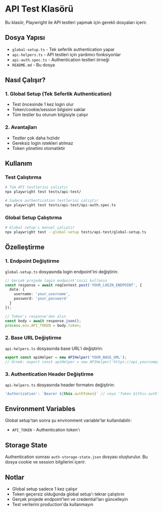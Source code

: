 # API Test Klasörü

Bu klasör, Playwright ile API testleri yapmak için gerekli dosyaları içerir.

## Dosya Yapısı

- `global-setup.ts` - Tek seferlik authentication yapar
- `api-helpers.ts` - API testleri için yardımcı fonksiyonlar
- `api-auth.spec.ts` - Authentication testleri örneği
- `README.md` - Bu dosya

## Nasıl Çalışır?

### 1. Global Setup (Tek Seferlik Authentication)
- Test öncesinde 1 kez login olur
- Token/cookie/session bilgisini saklar
- Tüm testler bu oturum bilgisiyle çalışır

### 2. Avantajları
- Testler çok daha hızlıdır
- Gereksiz login istekleri atılmaz
- Token yönetimi otomatiktir

## Kullanım

### Test Çalıştırma
```bash
# Tüm API testlerini çalıştır
npx playwright test tests/api-test/

# Sadece authentication testlerini çalıştır
npx playwright test tests/api-test/api-auth.spec.ts
```

### Global Setup Çalıştırma
```bash
# Global setup'ı manuel çalıştır
npx playwright test --global-setup tests/api-test/global-setup.ts
```

## Özelleştirme

### 1. Endpoint Değiştirme
`global-setup.ts` dosyasında login endpoint'ini değiştirin:
```typescript
// Gerçek projede login endpoint'inizi kullanın
const response = await reqContext.post('YOUR_LOGIN_ENDPOINT', {
  data: { 
    username: 'your_username', 
    password: 'your_password' 
  }
});

// Token'ı response'dan alın
const body = await response.json();
process.env.API_TOKEN = body.token;
```

### 2. Base URL Değiştirme
`api-helpers.ts` dosyasında base URL'i değiştirin:
```typescript
export const apiHelper = new APIHelper('YOUR_BASE_URL');
// Örnek: export const apiHelper = new APIHelper('https://api.yourcompany.com');
```

### 3. Authentication Header Değiştirme
`api-helpers.ts` dosyasında header formatını değiştirin:
```typescript
'Authorization': `Bearer ${this.authToken}` // veya 'Token ${this.authToken}'
```

## Environment Variables

Global setup'tan sonra şu environment variable'lar kullanılabilir:
- `API_TOKEN` - Authentication token'ı

## Storage State

Authentication sonrası `auth-storage-state.json` dosyası oluşturulur. Bu dosya cookie ve session bilgilerini içerir.

## Notlar

- Global setup sadece 1 kez çalışır
- Token geçersiz olduğunda global setup'ı tekrar çalıştırın
- Gerçek projede endpoint'leri ve credential'ları güncelleyin
- Test verilerini production'da kullanmayın
